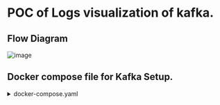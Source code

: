 # POC of Logs visualization of kafka.

## Flow Diagram 

![image](https://github.com/user-attachments/assets/f7c9f57c-9fdb-45f7-9155-95ae8ffefb1d)

## Docker compose file for Kafka Setup.

<details>
<summary> docker-compose.yaml </summary>
# This docker-compose is only to get started with Conduktor.
# It is starting Conduktor, a Redpanda cluster (Kafka), and a fake app to generate traffic.
# Go to http://localhost:8080 when started
####################################################################################################
# DO NOT USE IT IN PRODUCTION
#
# For production, please check: https://docs.conduktor.io/platform/category/deployment-options/
#   to deploy on Kubernetes via Helm, or AWS using Cloudformation.
####################################################################################################
services:  
  # Conduktor Console, the enterprise UI.
  # It depends on PostgreSQL. Here, we depend on Redpanda only for our get-started.
  # https://docs.conduktor.io/platform/get-started/configuration/introduction/
  conduktor-console:
    image: conduktor/conduktor-console:1.26.0
    depends_on:
      - postgresql
      - redpanda-0
    ports:
      - "8080:8080"
    volumes:
      - conduktor_data:/var/conduktor
    environment:
      CDK_DATABASE_URL: "postgresql://conduktor:change_me@postgresql:5432/conduktor-console"
      CDK_CLUSTERS_0_ID: "local-kafka"
      CDK_CLUSTERS_0_NAME: "local-kafka"
      CDK_CLUSTERS_0_BOOTSTRAPSERVERS: "redpanda-0:9092"
      CDK_CLUSTERS_0_SCHEMAREGISTRY_URL: "http://redpanda-0:18081"
      CDK_CLUSTERS_0_COLOR: "#6A57C8"
      CDK_CLUSTERS_0_ICON: "kafka"
      CDK_CLUSTERS_1_ID: "cdk-gateway"
      CDK_CLUSTERS_1_NAME: "cdk-gateway"
      CDK_CLUSTERS_1_BOOTSTRAPSERVERS: "conduktor-gateway:6969"
      CDK_CLUSTERS_1_SCHEMAREGISTRY_URL: "http://redpanda-0:18081"
      CDK_CLUSTERS_1_KAFKAFLAVOR_URL: "http://conduktor-gateway:8888"
      CDK_CLUSTERS_1_KAFKAFLAVOR_USER: "admin"
      CDK_CLUSTERS_1_KAFKAFLAVOR_PASSWORD: "conduktor"
      CDK_CLUSTERS_1_KAFKAFLAVOR_VIRTUALCLUSTER: "passthrough"
      CDK_CLUSTERS_1_KAFKAFLAVOR_TYPE: "Gateway"
      CDK_CLUSTERS_1_COLOR: "#6A57C8"
      CDK_CLUSTERS_1_ICON: "dog"
      CDK_MONITORING_CORTEX-URL: http://conduktor-monitoring:9009/
      CDK_MONITORING_ALERT-MANAGER-URL: http://conduktor-monitoring:9010/
      CDK_MONITORING_CALLBACK-URL: http://conduktor-console:8080/monitoring/api/
      CDK_MONITORING_NOTIFICATIONS-CALLBACK-URL: http://localhost:8080
      
  # Conduktor stores its metadata in PostgreSQL.
  # Consider using an external managed database for production usage.
  # https://docs.conduktor.io/platform/get-started/configuration/database/
  postgresql:
    image: postgres:14
    hostname: postgresql
    volumes:
      - pg_data:/var/lib/postgresql/data
    environment:
      PGDATA: "/var/lib/postgresql/data"
      POSTGRES_DB: "conduktor-console"
      POSTGRES_USER: "conduktor"
      POSTGRES_PASSWORD: "change_me"
      POSTGRES_HOST_AUTH_METHOD: "scram-sha-256"
  # Conduktor uses Cortex to store Kafka and applications metrics as well as alerting.
  # It is optional. 
  # https://docs.conduktor.io/platform/get-started/configuration/cortex/
  conduktor-monitoring:
    image: conduktor/conduktor-console-cortex:1.26.0
    environment:
      CDK_CONSOLE-URL: "http://conduktor-console:8080"
  # We use Redpanda to get started with Kafka as it's small and efficient.
  # This is an example here. For production, connect Conduktor to your own Kafka clusters.
  redpanda-0:
    command:
      - redpanda
      - start
      - --kafka-addr internal://0.0.0.0:9092,external://0.0.0.0:19092
      - --advertise-kafka-addr internal://redpanda-0:9092,external://localhost:19092
      - --pandaproxy-addr internal://0.0.0.0:8082,external://0.0.0.0:18082
      # Address the broker advertises to clients that connect to the HTTP Proxy.
      - --advertise-pandaproxy-addr internal://redpanda-0:8082,external://localhost:18082
      - --schema-registry-addr internal://0.0.0.0:8081,external://0.0.0.0:18081
      # Redpanda brokers use the RPC API to communicate with eachother internally.
      - --rpc-addr redpanda-0:33145
      - --advertise-rpc-addr redpanda-0:33145
      - --smp 1
      - --memory 1G
      - --mode dev-container
      - --default-log-level=info
    image: docker.redpanda.com/redpandadata/redpanda:v24.1.6
    container_name: redpanda-0
    volumes:
      - redpanda-0:/var/lib/redpanda/data
    ports:
      - 18081:18081
      - 18082:18082
      - 19092:19092
      - 19644:9644
    healthcheck:
      test: ["CMD-SHELL", "rpk cluster health | grep -E 'Healthy:.+true' || exit 1"]
      interval: 15s
      timeout: 3s
      retries: 5
      start_period: 5s
  kafka-connect:
    image: confluentinc/cp-kafka-connect:7.3.2
    hostname: kafka-connect
    container_name: kafka-connect
    ports:
      - "8083:8083"
    environment:
      CONNECT_BOOTSTRAP_SERVERS: "redpanda-0:19092"
      CONNECT_REST_PORT: 8083
      CONNECT_GROUP_ID: compose-connect-group
      CONNECT_CONFIG_STORAGE_TOPIC: docker-connect-configs
      CONNECT_OFFSET_STORAGE_TOPIC: docker-connect-offsets
      CONNECT_STATUS_STORAGE_TOPIC: docker-connect-status
      CONNECT_KEY_CONVERTER: io.confluent.connect.avro.AvroConverter
      CONNECT_KEY_CONVERTER_SCHEMA_REGISTRY_URL: 'http://redpanda-0:8081'
      CONNECT_VALUE_CONVERTER: io.confluent.connect.avro.AvroConverter
      CONNECT_VALUE_CONVERTER_SCHEMA_REGISTRY_URL: 'http://redpanda-0:8081'
      CONNECT_INTERNAL_KEY_CONVERTER: "org.apache.kafka.connect.json.JsonConverter"
      CONNECT_INTERNAL_VALUE_CONVERTER: "org.apache.kafka.connect.json.JsonConverter"
      CONNECT_REST_ADVERTISED_HOST_NAME: "kafka-connect"
      CONNECT_LOG4J_ROOT_LOGLEVEL: "INFO"
      CONNECT_LOG4J_LOGGERS: "org.apache.kafka.connect.runtime.rest=WARN,org.reflections=ERROR"
      CONNECT_CONFIG_STORAGE_REPLICATION_FACTOR: "1"
      CONNECT_OFFSET_STORAGE_REPLICATION_FACTOR: "1"
      CONNECT_STATUS_STORAGE_REPLICATION_FACTOR: "1"
      CONNECT_PLUGIN_PATH: '/usr/share/java,/etc/kafka-connect/jars,/usr/share/confluent-hub-components'
    volumes:
      - ./connectors:/etc/kafka-connect/jars/
    depends_on:
      redpanda-0:
        condition: service_healthy
      conduktor-gateway:
        condition: service_healthy
    command:
      - bash
      - -c
      - |
        confluent-hub install --no-prompt debezium/debezium-connector-mysql:latest
        confluent-hub install --no-prompt confluentinc/kafka-connect-datagen:0.4.0
        /etc/confluent/docker/run
      
  # Conduktor comes with its Gateway, a Kafka proxy bringing many security and governance features.
  # In this get started, Gateway uses Redpanda as its backend Kafka cluster.
  # https://docs.conduktor.io/gateway/
  conduktor-gateway:
    image: conduktor/conduktor-gateway:3.2.0
    hostname: conduktor-gateway
    container_name: conduktor-gateway
    environment:
      KAFKA_BOOTSTRAP_SERVERS: redpanda-0:9092
    ports:
      - "8888:8888"
    healthcheck:
      test: curl localhost:8888/health
      interval: 5s
      retries: 25
    depends_on:
      redpanda-0:
        condition: service_healthy
  # As this is a get started, we want to bring some life to the cluster to demonstrate the value of Conduktor.
  # This is totally optional and only used for this purpose. Do not use it in production.
  conduktor-data-generator:
    image: conduktor/conduktor-data-generator:0.5
    container_name: conduktor-data-generator
    environment:
      KAFKA_BOOTSTRAP_SERVERS: conduktor-gateway:6969
      KAFKA_SCHEMA_REGISTRY_URL: http://redpanda-0:8081
      GATEWAY_ADMIN_API: http://conduktor-gateway:8888
    restart: on-failure
    depends_on:
      redpanda-0:
        condition: service_healthy
      conduktor-gateway:
        condition: service_healthy
volumes:
  pg_data: {}
  conduktor_data: {}
  redpanda-0: {}
</details>
